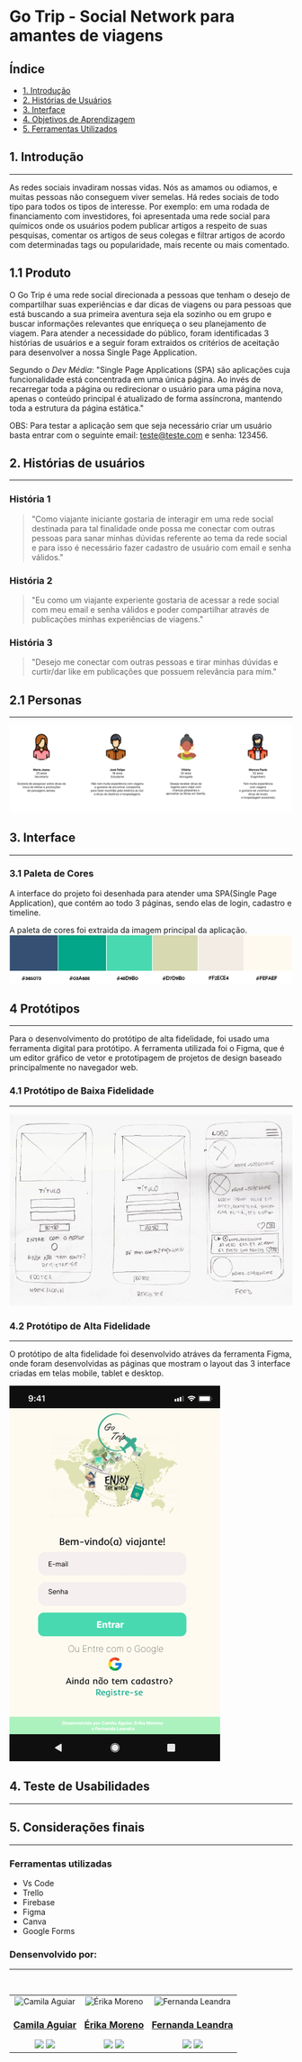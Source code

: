    # Go Trip - Social Network para amantes de viagens
## Índice

- [1. Introdução](#1-introdução)
- [2. Histórias de Usuários](#2-histórias-de-usuários)
- [3. Interface](#3-interface)
- [4. Objetivos de Aprendizagem](#4-objetivos-de-aprendizagem)
- [5. Ferramentas Utilizados](#7-ferramentas-utilizadas)

## 1. Introdução
---
As redes sociais invadiram nossas vidas. Nós as amamos ou odiamos, e muitas pessoas não conseguem viver semelas.
Há redes sociais de todo tipo para todos os tipos de interesse. Por exemplo: em uma rodada de financiamento com investidores, foi apresentada uma rede social para químicos onde os usuários podem publicar artigos a respeito de suas pesquisas, comentar os artigos de seus colegas e filtrar artigos de acordo com determinadas tags ou popularidade, mais recente ou mais comentado.

## 1.1 Produto

O Go Trip é uma rede social direcionada a pessoas que tenham o desejo de compartilhar suas experiências e dar dicas de viagens ou para pessoas que está buscando a sua primeira aventura seja ela sozinho ou em grupo e buscar informações relevantes que enriqueça o seu planejamento de viagem. Para atender a necessidade do público, foram identificadas 3 histórias de usuários e a seguir foram extraidos os critérios de aceitação para desenvolver a nossa Single Page Application.

Segundo o _Dev Média_: "Single Page Applications (SPA) são aplicações cuja funcionalidade está concentrada em uma única página. Ao invés de recarregar toda a página ou redirecionar o usuário para uma página nova, apenas o conteúdo principal é atualizado de forma assíncrona, mantendo toda a estrutura da página estática."

OBS: Para testar a aplicação sem que seja necessário criar um usuário basta entrar com o seguinte email:  teste@teste.com e senha: 123456.
## 2. Histórias de usuários
---
### História 1
> "Como viajante iniciante gostaria de interagir em uma rede social destinada para tal finalidade onde possa me conectar com outras pessoas para sanar minhas dúvidas referente ao tema da rede social e para isso é necessário fazer cadastro de usuário com email e senha válidos."
### História 2
> "Eu como um viajante experiente gostaria de acessar a rede social com meu email e senha válidos e poder compartilhar através de publicações minhas experiências de viagens."
### História 3
> "Desejo me conectar com outras pessoas e tirar minhas dúvidas e curtir/dar like em publicações que possuem relevância para mim."

## 2.1 Personas 
---
 <div>
    <img alt="Proto persona" src="./src/img/readme-img/proto-personas.png">
  </div>

## 3. Interface
---
### 3.1 Paleta de Cores
A interface do projeto foi desenhada para atender uma SPA(Single Page Application), que contém ao todo 3 páginas, sendo elas de login, cadastro e timeline.

A paleta de cores foi extraida da imagem principal da aplicação.
![paleta](./src/img/readme-img/palette.png)
## 4 Protótipos
---
Para o desenvolvimento do protótipo de alta fidelidade, foi usado uma ferramenta digital para protótipo. A ferramenta utilizada foi o Figma, que é um editor gráfico de vetor e prototipagem de projetos de design baseado principalmente no navegador web.
### 4.1 Protótipo de Baixa Fidelidade
---
![paper-prototype](./src/img/readme-img/paper-mobile-prototype.png)

### 4.2 Protótipo de Alta Fidelidade
---
O protótipo de alta fidelidade foi desenvolvido atráves da ferramenta Figma, onde foram desenvolvidas as páginas que mostram o layout das 3 interface criadas em telas mobile, tablet e desktop.

![mobile](./src/img/readme-img/mobile-gif.gif)
## 4. Teste de Usabilidades
---

## 5. Considerações finais
---
### Ferramentas utilizadas
- Vs Code
- Trello
- Firebase
- Figma
- Canva
- Google Forms
### Densenvolvido por:
---
<table>
<td>
  <div align= "center">
    <img alt="Camila Aguiar" height="150" src="https://avatars.githubusercontent.com/u/97450471?v=4"> 
  </div>
  <h3 align="center"><a href="https://github.com/Cahaguiar" target="_blank">Camila Aguiar</a></h3>
  <div align="center">
    <a href = "mailto:" target="_blank"><img src="https://img.shields.io/badge/Gmail-D14836?style=for-the-badge&logo=gmail&logoColor=white"></a>
    <a href="https://www.linkedin.com/in/camila-aguiar-santiago/" target="_blank"><img src="https://img.shields.io/badge/-LinkedIn-%230077B5?style=for-the-badge&logo=linkedin&logoColor=white"></a>
  </div>
</td>

<td>
  <div align= "center">
    <img alt="Érika Moreno" height="150" src="https://avatars.githubusercontent.com/u/60948460?v=4"> 
  </div>
  <h3 align="center"><a href="https://github.com/erikakrause" target="_blank">Érika Moreno</a></h3>
  <div align="center">
    <a href = "mailto:erika.kmoreno@gmail.com" target="_blank"><img src="https://img.shields.io/badge/Gmail-D14836?style=for-the-badge&logo=gmail&logoColor=white"></a>
    <a href="https://www.linkedin.com/in/erika-gkmoreno/" target="_blank"><img src="https://img.shields.io/badge/-LinkedIn-%230077B5?style=for-the-badge&logo=linkedin&logoColor=white"></a>
  </div>
</td>
<br>
<td>
  <div align= "center">
    <img alt="Fernanda Leandra" height="150" src="https://avatars.githubusercontent.com/u/92606913?v=4"> 
  </div>
  <h3 align="center"><a href="https://github.com/Fernanda741" target="_blank">Fernanda Leandra</a></h3>
  <div align="center">
    <a href = "mailto:mailto:fernanda2pc@gmail.com" target="_blank"><img src="https://img.shields.io/badge/Gmail-D14836?style=for-the-badge&logo=gmail&logoColor=white"></a>
     <a href="" target="_blank"><img src="https://img.shields.io/badge/-LinkedIn-%230077B5?style=for-the-badge&logo=linkedin&logoColor=white"></a>
  </div>
</td>
</table>
<table>
